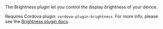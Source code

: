 
The Brightness plugin let you control the display brightness of your device.

Requires Cordova plugin: `cordova-plugin-brightness`. For more info, please see the [Brightness plugin docs](https://github.com/mgcrea/cordova-plugin-brightness).
